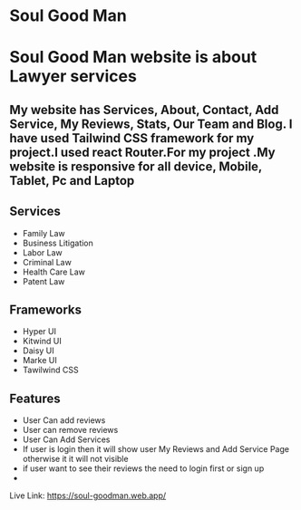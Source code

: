 # Soul Good Man
# Soul Good Man website is about Lawyer services 

## My website has Services, About, Contact, Add Service, My  Reviews, Stats, Our Team and Blog. I have used Tailwind CSS framework for my project.I used react Router.For my project .My website is responsive for all device, Mobile, Tablet, Pc and Laptop

## Services
 - Family Law
 -  Business Litigation
 - Labor Law
 - Criminal Law
 - Health Care Law
 - Patent Law

 
## Frameworks
 - Hyper UI
 - Kitwind UI
 - Daisy UI
 - Marke UI
- Tawilwind CSS 


## Features

- User Can add reviews
- User can remove reviews
- User Can Add Services
- If user is login then it will show user My Reviews and Add Service Page otherwise it it will not   visible
- if user want to see their reviews the need to login first or sign up
-
 
Live Link: https://soul-goodman.web.app/